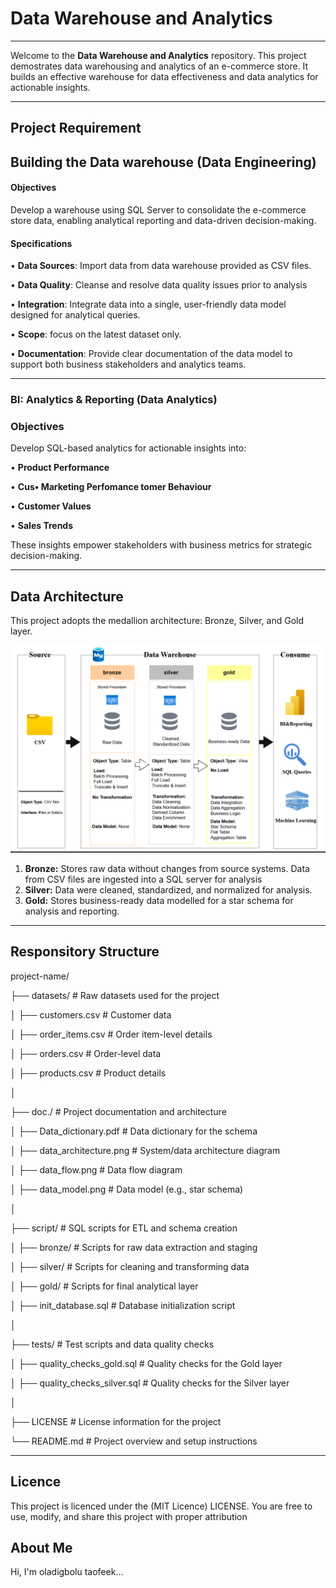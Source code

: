 # Data Warehouse and Analytics
----

Welcome to the **Data Warehouse and Analytics** repository.
This project demostrates data warehousing and analytics of an e-commerce store.  It builds an effective warehouse for data effectiveness and data analytics for actionable insights.

---

## Project Requirement 

## Building the Data warehouse (Data Engineering)

#### Objectives 
Develop a warehouse using SQL Server to consolidate the e-commerce store data, enabling analytical reporting and data-driven decision-making.

#### Specifications
•	**Data Sources**: Import data from data warehouse provided as CSV files.

•	**Data Quality**: Cleanse and resolve data quality issues prior to analysis

•	**Integration**: Integrate data into a single, user-friendly data model designed for analytical queries.

•	**Scope**: focus on the latest dataset only.

•	**Documentation**: Provide clear documentation of the data model to support both business stakeholders and analytics teams.

---

### BI: Analytics & Reporting (Data Analytics)

### Objectives 
Develop SQL-based analytics for actionable insights into:

•	**Product Performance**

•	**Cus•	**Marketing Perfomance**
tomer Behaviour**

•	**Customer Values**

•	**Sales Trends**


These insights empower stakeholders with business metrics for strategic decision-making.

---

## Data Architecture

This project adopts the medallion architecture: Bronze, Silver, and Gold layer.

![Data Architecture](doc./data_architecture.png)

1. **Bronze:** Stores raw data without changes from source systems. Data from CSV files are ingested into a SQL server for analysis
2. **Silver:** Data were cleaned, standardized, and normalized for analysis.
3. **Gold:** Stores business-ready data modelled for a star schema for analysis and reporting.    

---

## Responsitory Structure

project-name/

├── datasets/                       # Raw datasets used for the project

│   ├── customers.csv               # Customer data

│   ├── order_items.csv             # Order item-level details

│   ├── orders.csv                  # Order-level data

│   ├── products.csv                # Product details

│

├── doc./                           # Project documentation and architecture

│   ├── Data_dictionary.pdf         # Data dictionary for the schema

│   ├── data_architecture.png       # System/data architecture diagram

│   ├── data_flow.png               # Data flow diagram

│   ├── data_model.png              # Data model (e.g., star schema)

│

├── script/                         # SQL scripts for ETL and schema creation

│   ├── bronze/                     # Scripts for raw data extraction and staging

│   ├── silver/                     # Scripts for cleaning and transforming data

│   ├── gold/                       # Scripts for final analytical layer

│   ├── init_database.sql           # Database initialization script

│

├── tests/                                            # Test scripts and data quality checks

│   ├── quality_checks_gold.sql     # Quality checks for the Gold layer

│   ├── quality_checks_silver.sql   # Quality checks for the Silver layer

│

├── LICENSE                         # License information for the project

└── README.md                       # Project overview and setup instructions


---
## Licence

This project is licenced under the (MIT Licence) LICENSE. You are free to use, modify, and share this project with proper attribution

## About Me

Hi, I'm oladigbolu taofeek...


